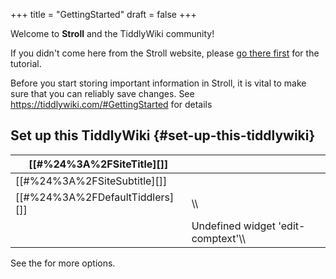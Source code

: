 +++
title = "GettingStarted"
draft = false
+++

Welcome to **Stroll** and the TiddlyWiki community!

If you didn't come here from the Stroll website, please [go there first](https://giffmex.org/stroll/stroll.html) for the tutorial.

Before you start storing important information in Stroll, it is vital to make sure that you can reliably save changes. See <https://tiddlywiki.com/#GettingStarted> for details


## Set up this TiddlyWiki {#set-up-this-tiddlywiki}

| [[#%24%3A%2FSiteTitle][]]       |                                      |
|---------------------------------|--------------------------------------|
| [[#%24%3A%2FSiteSubtitle][]]    |                                      |
| [[#%24%3A%2FDefaultTiddlers][]] | \\\\                                 |
|                                 | Undefined widget 'edit-comptext'\\\\ |

See the for more options.
